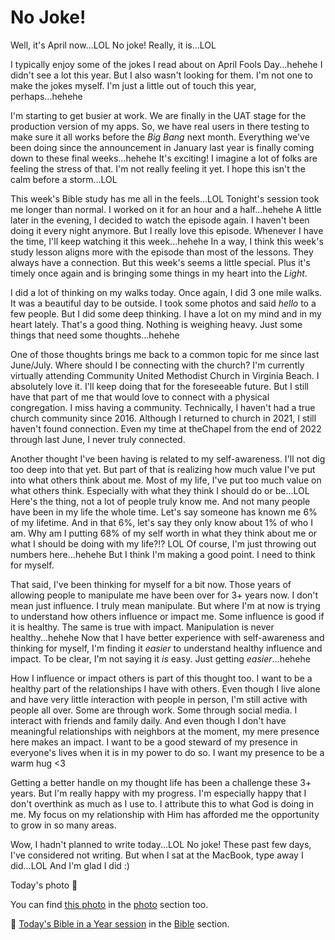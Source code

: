 # No Joke!

Well, it's April now...LOL No joke! Really, it is...LOL

I typically enjoy some of the jokes I read about on April Fools Day...hehehe I didn't see a lot this year. But I also wasn't looking for them. I'm not one to make the jokes myself. I'm just a little out of touch this year, perhaps...hehehe

I'm starting to get busier at work. We are finally in the UAT stage for the production version of my apps. So, we have real users in there testing to make sure it all works before the *Big Bang* next month. Everything we've been doing since the announcement in January last year is finally coming down to these final weeks...hehehe It's exciting! I imagine a lot of folks are feeling the stress of that. I'm not really feeling it yet. I hope this isn't the calm before a storm...LOL

This week's Bible study has me all in the feels...LOL Tonight's session took me longer than normal. I worked on it for an hour and a half...hehehe A little later in the evening, I decided to watch the episode again. I haven't been doing it every night anymore. But I really love this episode. Whenever I have the time, I'll keep watching it this week...hehehe In a way, I think this week's study lesson aligns more with the episode than most of the lessons. They always have a connection. But this week's seems a little special. Plus it's timely once again and is bringing some things in my heart into the *Light*.

I did a lot of thinking on my walks today. Once again, I did 3 one mile walks. It was a beautiful day to be outside. I took some photos and said *hello* to a few people. But I did some deep thinking. I have a lot on my mind and in my heart lately. That's a good thing. Nothing is weighing heavy. Just some things that need some thoughts...hehehe

One of those thoughts brings me back to a common topic for me since last June/July. Where should I be connecting with the church? I'm currently virtually attending Community United Methodist Church in Virginia Beach. I absolutely love it. I'll keep doing that for the foreseeable future. But I still have that part of me that would love to connect with a physical congregation. I miss having a community. Technically, I haven't had a true church community since 2016. Although I returned to church in 2021, I still haven't found connection. Even my time at theChapel from the end of 2022 through last June, I never truly connected.

Another thought I've been having is related to my self-awareness. I'll not dig too deep into that yet. But part of that is realizing how much value I've put into what others think about me. Most of my life, I've put too much value on what others think. Especially with what they think I should do or be...LOL Here's the thing, not a lot of people truly know me. And not many people have been in my life the whole time. Let's say someone has known me 6% of my lifetime. And in that 6%, let's say they only know about 1% of who I am. Why am I putting 68% of my self worth in what they think about me or what I should be doing with my life?!? LOL Of course, I'm just throwing out numbers here...hehehe But I think I'm making a good point. I need to think for myself.

That said, I've been thinking for myself for a bit now. Those years of allowing people to manipulate me have been over for 3+ years now. I don't mean just influence. I truly mean manipulate. But where I'm at now is trying to understand how others influence or impact me. Some influence is good if it is healthy. The same is true with impact. Manipulation is never healthy...hehehe Now that I have better experience with self-awareness and thinking for myself, I'm finding it *easier* to understand healthy influence and impact. To be clear, I'm not saying it *is* easy. Just getting *easier*...hehehe

How I influence or impact others is part of this thought too. I want to be a healthy part of the relationships I have with others. Even though I live alone and have very little interaction with people in person, I'm still active with people all over. Some are through work. Some through social media. I interact with friends and family daily. And even though I don't have meaningful relationships with neighbors at the moment, my mere presence here makes an impact. I want to be a good steward of my presence in everyone's lives when it is in my power to do so. I want my presence to be a warm hug <3

Getting a better handle on my thought life has been a challenge these 3+ years. But I'm really happy with my progress. I'm especially happy that I don't overthink as much as I use to. I attribute this to what God is doing in me. My focus on my relationship with Him has afforded me the opportunity to grow in so many areas.

Wow, I hadn't planned to write today...LOL No joke! These past few days, I've considered not writing. But when I sat at the MacBook, type away I did...LOL And I'm glad I did :)

Today's photo 📸

<!--@include: @/photos/photo-a-day/2025/04/01.md{3,}-->

You can find [this photo](/photos/photo-a-day/2025/04/01) in the [photo](/photos/) section too.

📖 [Today's Bible in a Year session](/bible/plans/bible-in-a-year/04/01) in the [Bible](/bible/) section.